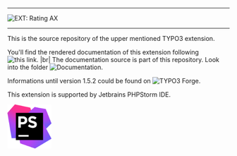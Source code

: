 
---

   <img src="Documentation/Images/typo3-200px-transparent.png" align="left" />
   EXT: Rating AX
   
---

This is the source repository of the upper mentioned TYPO3 extension.

You'll find the rendered documentation of this extension following ![this link](https://docs.typo3.org/typo3cms/extensions/th_rating/). |br|
The documentation source is part of this repository. Look into the folder ![Documentation](https://github.com/thucke/TYPO3.ext.th_rating/tree/master/Documentation). 

Informations until version 1.5.2 could be found on ![TYPO3 Forge](https://forge.typo3.org/projects/extension-th_rating).


This extension is supported by Jetbrains PHPStorm IDE.

<a href="https://www.jetbrains.com/?from=RatingAXTYPO3extension">
   <img src="Documentation/DeveloperInformation/phpstorm.png" width="100px" />
</a>

